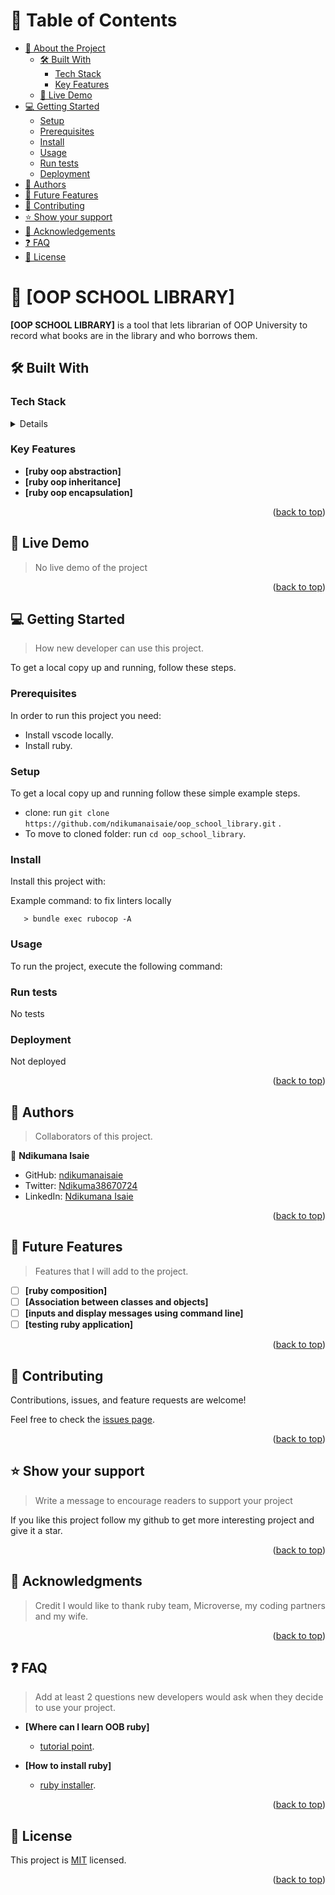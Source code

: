 <a name="readme-top"></a>
# 📗 Table of Contents

- [📖 About the Project](#about-project)
  - [🛠 Built With](#built-with)
    - [Tech Stack](#tech-stack)
    - [Key Features](#key-features)
  - [🚀 Live Demo](#live-demo)
- [💻 Getting Started](#getting-started)
  - [Setup](#setup)
  - [Prerequisites](#prerequisites)
  - [Install](#install)
  - [Usage](#usage)
  - [Run tests](#run-tests)
  - [Deployment](#triangular_flag_on_post-deployment)
- [👥 Authors](#authors)
- [🔭 Future Features](#future-features)
- [🤝 Contributing](#contributing)
- [⭐️ Show your support](#support)
- [🙏 Acknowledgements](#acknowledgements)
- [❓ FAQ](#faq)
- [📝 License](#license)

# 📖 [OOP SCHOOL LIBRARY] <a name="about-project"></a>

**[OOP SCHOOL LIBRARY]** is a tool that lets librarian of OOP University to record what books are in the library and who borrows them.

## 🛠 Built With <a name="built-with"></a>

### Tech Stack <a name="tech-stack"></a>

<details>
  <ul>
    <li><a href="https://reactjs.org/">ruby</a></li>
    <li><a href="https://reactjs.org/">gitflow</a></li>
  </ul>
</details>

### Key Features <a name="key-features"></a>

- **[ruby oop abstraction]**
- **[ruby oop inheritance]**
- **[ruby oop encapsulation]**

<p align="right">(<a href="#readme-top">back to top</a>)</p>

## 🚀 Live Demo <a name="live-demo"></a>

> No live demo of the project

<p align="right">(<a href="#readme-top">back to top</a>)</p>

## 💻 Getting Started <a name="getting-started"></a>

> How new developer can use this project.

To get a local copy up and running, follow these steps.

### Prerequisites

In order to run this project you need:

- Install vscode locally.
- Install ruby.

### Setup

To get a local copy up and running follow these simple example steps.

- clone: run `git clone https://github.com/ndikumanaisaie/oop_school_library.git` .
- To move to cloned folder: run `cd oop_school_library`.

### Install

Install this project with:


Example command: to fix linters locally

```> gem install rubocop
   > bundle exec rubocop -A
```

### Usage

To run the project, execute the following command:

### Run tests

No tests

### Deployment

Not deployed

<p align="right">(<a href="#readme-top">back to top</a>)</p>

## 👥 Authors <a name="authors"></a>

> Collaborators of this project.

👤 **Ndikumana Isaie**

- GitHub: [ndikumanaisaie](https://github.com/ndikumanaisaie)
- Twitter: [Ndikuma38670724](https://twitter.com/Ndikuma38670724)
- LinkedIn: [Ndikumana Isaie](https://www.linkedin.com/in/ndikumanaisaie/)

<p align="right">(<a href="#readme-top">back to top</a>)</p>

## 🔭 Future Features <a name="future-features"></a>

> Features that I will add to the project.

- [ ] **[ruby composition]**
- [ ] **[Association between classes and objects]**
- [ ] **[inputs and display messages using command line]**
- [ ] **[testing ruby application]**

<p align="right">(<a href="#readme-top">back to top</a>)</p>

## 🤝 Contributing <a name="contributing"></a>

Contributions, issues, and feature requests are welcome!

Feel free to check the [issues page](../../issues/).

<p align="right">(<a href="#readme-top">back to top</a>)</p>

## ⭐️ Show your support <a name="support"></a>

> Write a message to encourage readers to support your project

If you like this project follow my github to get more interesting project and give it a star.

<p align="right">(<a href="#readme-top">back to top</a>)</p>

## 🙏 Acknowledgments <a name="acknowledgements"></a>

> Credit
I would like to thank ruby team, Microverse, my coding partners and my wife.

<p align="right">(<a href="#readme-top">back to top</a>)</p>

## ❓ FAQ <a name="faq"></a>

> Add at least 2 questions new developers would ask when they decide to use your project.

- **[Where can I learn OOB ruby]**

  - [tutorial point](https://www.tutorialspoint.com/ruby/index.htm).

- **[How to install ruby]**

  - [ruby installer](https://rubyinstaller.org/).

<p align="right">(<a href="#readme-top">back to top</a>)</p>

## 📝 License <a name="license"></a>

This project is [MIT](./LICENSE) licensed.

<p align="right">(<a href="#readme-top">back to top</a>)</p>
